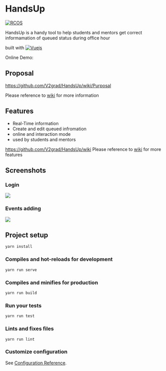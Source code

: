 # HandsUp

[![RCOS](https://img.shields.io/badge/Project%20Under-RCOS-lightgreen.svg)](https://rcos.io)

HandsUp is a handy tool to help students and mentors get correct informamation of queued status during office hour

built with [![Vuejs](https://img.shields.io/badge/vue.js-2.x-green.svg)](https://vuejs.org) 

Online Demo:




## Proposal

https://github.com/V2grad/HandsUp/wiki/Purposal

Please reference to [wiki](../../wiki) for more information


## Features

- Real-Time information
- Create and edit queued infromation
- online and interaction mode
- used by students and mentors

https://github.com/V2grad/HandsUp/wiki
Please reference to
[wiki](../../wiki) for more features


## Screenshots

### Login

![](https://user-images.githubusercontent.com/17120571/56155337-af22df80-5f88-11e9-93b4-0ea34d55440b.png)

### Events adding

![](https://user-images.githubusercontent.com/17120571/56155406-ce217180-5f88-11e9-860f-ada35aa2cfdd.png)

## Project setup
```
yarn install
```

### Compiles and hot-reloads for development
```
yarn run serve
```

### Compiles and minifies for production
```
yarn run build
```

### Run your tests
```
yarn run test
```

### Lints and fixes files
```
yarn run lint
```

### Customize configuration
See [Configuration Reference](https://cli.vuejs.org/config/).
